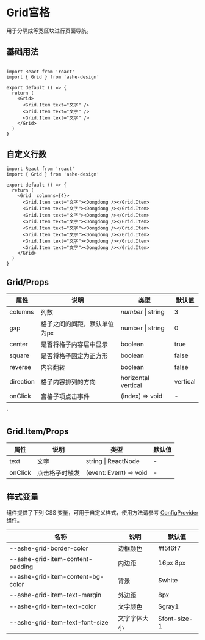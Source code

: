 #  Grid宫格
用于分隔成等宽区块进行页面导航。

## 基础用法

```tsx 

import React from 'react'
import { Grid } from 'ashe-design'

export default () => {
  return (
    <Grid>
      <Grid.Item text="文字" />
      <Grid.Item text="文字" />
      <Grid.Item text="文字" />
    </Grid>
  )
}
```

## 自定义行数

```tsx
import React from 'react'
import { Grid } from 'ashe-design'

export default () => {
  return (
    <Grid  columns={4}>
      <Grid.Item text="文字"><Dongdong /></Grid.Item>
      <Grid.Item text="文字"><Dongdong /></Grid.Item>
      <Grid.Item text="文字"><Dongdong /></Grid.Item>
      <Grid.Item text="文字"><Dongdong /></Grid.Item>
      <Grid.Item text="文字"><Dongdong /></Grid.Item>
      <Grid.Item text="文字"><Dongdong /></Grid.Item>
      <Grid.Item text="文字"><Dongdong /></Grid.Item>
      <Grid.Item text="文字"><Dongdong /></Grid.Item>
    </Grid>
  )
}

```

##  Grid/Props

| 属性 | 说明 | 类型           | 默认值 |
| --- | --- |--------------|-----|
| columns | 列数 | _number_ \| string | 3   |
| gap | 格子之间的间距，默认单位为px | number \| string | 0   |
| center | 是否将格子内容居中显示 | boolean      | true |
| square | 是否将格子固定为正方形 | boolean      | false |
| reverse | 内容翻转 | boolean      | false |
| direction | 格子内容排列的方向 | horizontal  vertical | vertical |
| onClick | 宫格子项点击事件 | (index) => void | -   |
`

## Grid.Item/Props

| 属性 | 说明 | 类型                      | 默认值 |
| --- | --- |-------------------------|---|
| text | 文字 | string   \|     ReactNode | - |
| onClick | 点击格子时触发 | (event: Event) => void  | - |


## 样式变量

组件提供了下列 CSS 变量，可用于自定义样式，使用方法请参考 [ConfigProvider 组件](#/zh-CN/component/configprovider)。

| 名称 | 说明 | 默认值 |
| --- | --- | --- |
| --ashe-grid-border-color | 边框颜色 | #f5f6f7 |
| --ashe-grid-item-content-padding | 内边距 | 16px 8px |
| --ashe-grid-item-content-bg-color | 背景 | $white |
| --ashe-grid-item-text-margin | 外边距 | 8px |
| --ashe-grid-item-text-color | 文字颜色 | $gray1 |
| --ashe-grid-item-text-font-size | 文字字体大小 | $font-size-1 |

